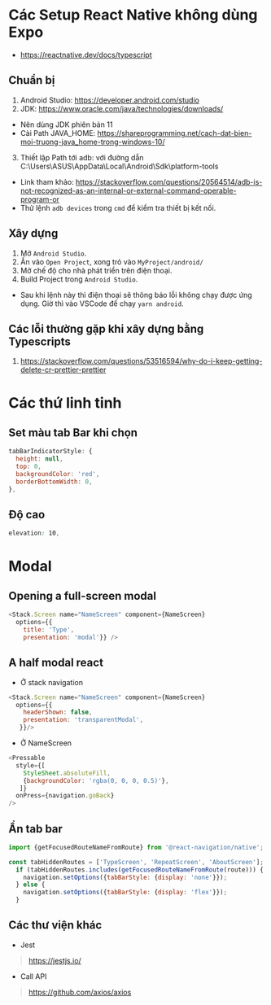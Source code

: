 # Các Setup React Native không dùng Expo
* https://reactnative.dev/docs/typescript
## Chuẩn bị
1. Android Studio: https://developer.android.com/studio
2. JDK: https://www.oracle.com/java/technologies/downloads/
- Nên dùng JDK phiên bản 11
- Cài Path JAVA_HOME: https://shareprogramming.net/cach-dat-bien-moi-truong-java_home-trong-windows-10/
3. Thiết lập Path tới adb: với đường dẫn C:\Users\ASUS\AppData\Local\Android\Sdk\platform-tools
* Link tham khảo: https://stackoverflow.com/questions/20564514/adb-is-not-recognized-as-an-internal-or-external-command-operable-program-or
* Thử lệnh `adb devices` trong `cmd` để kiểm tra thiết bị kết nối.

## Xây dựng
1. Mở `Android Studio`.
2. Ấn vào `Open Project`, xong trỏ vào `MyProject/android/`
3. Mở chế độ cho nhà phát triển trên điện thoại.
4. Build Project trong `Android Studio`.
* Sau khi lệnh này thì điện thoại sẽ thông báo lỗi không chạy được ứng dụng. Giờ thì vào VSCode để chạy `yarn android`.

## Các lỗi thường gặp khi xây dựng bằng Typescripts
1. https://stackoverflow.com/questions/53516594/why-do-i-keep-getting-delete-cr-prettier-prettier

# Các thứ linh tinh
## Set màu tab Bar khi chọn
```js
tabBarIndicatorStyle: {
  height: null,
  top: 0,
  backgroundColor: 'red',
  borderBottomWidth: 0,
},
```
## Độ cao
```css
elevation: 10,
```

# Modal
## Opening a full-screen modal
```js
<Stack.Screen name="NameScreen" component={NameScreen}
  options={{
    title: 'Type',
    presentation: 'modal'}} />
```

## A half modal react
* Ở stack navigation
```js
<Stack.Screen name="NameScreen" component={NameScreen}
  options={{
    headerShown: false,
    presentation: 'transparentModal',
   }}/>
```
* Ở NameScreen
```js
<Pressable
  style={[
    StyleSheet.absoluteFill,
    {backgroundColor: 'rgba(0, 0, 0, 0.5)'},
   ]}
  onPress={navigation.goBack}
/>
```
## Ẩn tab bar
```js
import {getFocusedRouteNameFromRoute} from '@react-navigation/native';
```
```js
const tabHiddenRoutes = ['TypeScreen', 'RepeatScreen', 'AboutScreen']; // Các NameScreen muốn ẩn tab bar
  if (tabHiddenRoutes.includes(getFocusedRouteNameFromRoute(route))) {
    navigation.setOptions({tabBarStyle: {display: 'none'}});
  } else {
    navigation.setOptions({tabBarStyle: {display: 'flex'}});
  }
```

## Các thư viện khác
* Jest
> https://jestjs.io/
* Call API
> https://github.com/axios/axios
